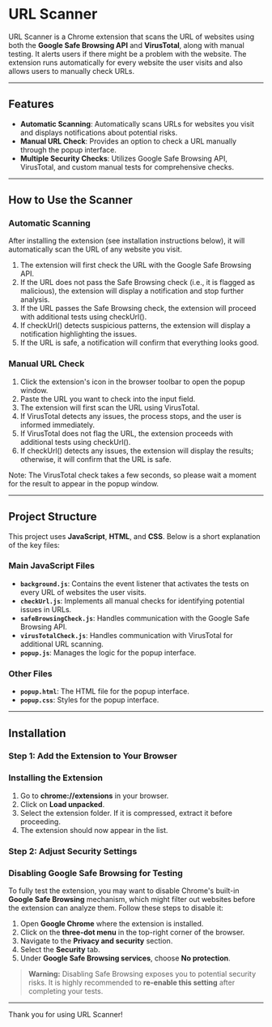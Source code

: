 # URL Scanner

URL Scanner is a Chrome extension that scans the URL of websites using both the **Google Safe Browsing API** and **VirusTotal**, along with manual testing. It alerts users if there might be a problem with the website. The extension runs automatically for every website the user visits and also allows users to manually check URLs.

---

## Features
- **Automatic Scanning**: Automatically scans URLs for websites you visit and displays notifications about potential risks.
- **Manual URL Check**: Provides an option to check a URL manually through the popup interface.
- **Multiple Security Checks**: Utilizes Google Safe Browsing API, VirusTotal, and custom manual tests for comprehensive checks.

---

## How to Use the Scanner

### Automatic Scanning

After installing the extension (see installation instructions below), it will automatically scan the URL of any website you visit.

1. The extension will first check the URL with the Google Safe Browsing API.
2. If the URL does not pass the Safe Browsing check (i.e., it is flagged as malicious), the extension will display a notification and stop further analysis.
3. If the URL passes the Safe Browsing check, the extension will proceed with additional tests using checkUrl().
4. If checkUrl() detects suspicious patterns, the extension will display a notification highlighting the issues.
5. If the URL is safe, a notification will confirm that everything looks good.

### Manual URL Check

1. Click the extension's icon in the browser toolbar to open the popup window.
2. Paste the URL you want to check into the input field.
3. The extension will first scan the URL using VirusTotal.
4. If VirusTotal detects any issues, the process stops, and the user is informed immediately.
5. If VirusTotal does not flag the URL, the extension proceeds with additional tests using checkUrl().
6. If checkUrl() detects any issues, the extension will display the results; otherwise, it will confirm that the URL is safe.

Note: The VirusTotal check takes a few seconds, so please wait a moment for the result to appear in the popup window.

---

## Project Structure
This project uses **JavaScript**, **HTML**, and **CSS**. Below is a short explanation of the key files:

### Main JavaScript Files
- **`background.js`**: Contains the event listener that activates the tests on every URL of websites the user visits.
- **`checkUrl.js`**: Implements all manual checks for identifying potential issues in URLs.
- **`safeBrowsingCheck.js`**: Handles communication with the Google Safe Browsing API.
- **`virusTotalCheck.js`**: Handles communication with VirusTotal for additional URL scanning.
- **`popup.js`**: Manages the logic for the popup interface.

### Other Files
- **`popup.html`**: The HTML file for the popup interface.
- **`popup.css`**: Styles for the popup interface.

---

## Installation
### Step 1: Add the Extension to Your Browser
### Installing the Extension

1. Go to **chrome://extensions** in your browser.  
2. Click on **Load unpacked**.  
3. Select the extension folder. If it is compressed, extract it before proceeding.  
4. The extension should now appear in the list.  

### Step 2: Adjust Security Settings
### Disabling Google Safe Browsing for Testing

To fully test the extension, you may want to disable Chrome's built-in **Google Safe Browsing** mechanism, which might filter out websites before the extension can analyze them. Follow these steps to disable it:

1. Open **Google Chrome** where the extension is installed.
2. Click on the **three-dot menu** in the top-right corner of the browser.
3. Navigate to the **Privacy and security** section.
4. Select the **Security** tab.
5. Under **Google Safe Browsing services**, choose **No protection**.

> **Warning:** Disabling Safe Browsing exposes you to potential security risks. It is highly recommended to **re-enable this setting** after completing your tests.




---


Thank you for using URL Scanner!
